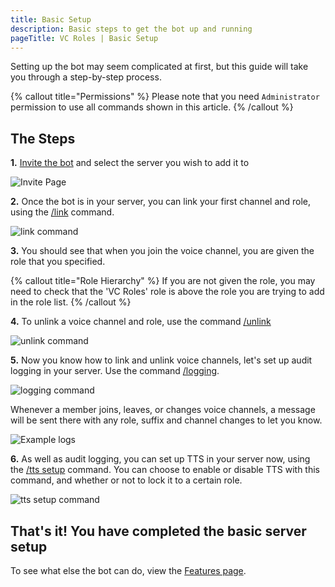 ```yaml
---
title: Basic Setup
description: Basic steps to get the bot up and running
pageTitle: VC Roles | Basic Setup
---
```


Setting up the bot may seem complicated at first, but this guide will take you through a step-by-step process.

{% callout title="Permissions" %}
Please note that you need `Administrator` permission to use all commands shown in this article.
{% /callout %}

## The Steps

**1.** [Invite the bot](/invite) and select the server you wish to add it to

![Invite Page](/assets/invite.png)

**2.** Once the bot is in your server, you can link your first channel and role, using the [/link](/docs/commands/linking-and-unlinking#link) command.

![link command](/assets/link-command.png)

**3.** You should see that when you join the voice channel, you are given the role that you specified.

{% callout title="Role Hierarchy" %}
If you are not given the role, you may need to check that the 'VC Roles' role is above the role you are trying to add in the role list.
{% /callout %}

**4.** To unlink a voice channel and role, use the command [/unlink](/docs/commands/linking-and-unlinking#unlink)

![unlink command](/assets/unlink-command.png)

**5.** Now you know how to link and unlink voice channels, let's set up audit logging in your server. Use the command [/logging](/docs/commands/audit-logging#logging).

![logging command](/assets/logging-command.png)

Whenever a member joins, leaves, or changes voice channels, a message will be sent there with any role, suffix and channel changes to let you know.

![Example logs](/assets/log-messages.png)

**6.** As well as audit logging, you can set up TTS in your server now, using the [/tts setup](/docs/commands/tts-commands#ttssetup) command. You can choose to enable or disable TTS with this command, and whether or not to lock it to a certain role.

![tts setup command](/assets/tts-setup-command.png)

## That's it! You have completed the basic server setup

To see what else the bot can do, view the [Features page](/docs/features/linking).
